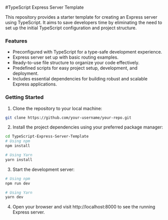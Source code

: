#TypeScript Express Server Template

This repository provides a starter template for creating an Express server using TypeScript. It aims to save developers time by eliminating the need to set up the initial TypeScript configuration and project structure.

### Features

- Preconfigured with TypeScript for a type-safe development experience.
- Express server set up with basic routing examples.
- Ready-to-use file structure to organize your code effectively.
- Predefined scripts for easy project setup, development, and deployment.
- Includes essential dependencies for building robust and scalable Express applications.


### Getting Started

1. Clone the repository to your local machine:

```bash
git clone https://github.com/your-username/your-repo.git
```

2. Install the project dependencies using your preferred package manager:

```bash
cd TypeScript-Express-Server-Template
# Using npm
npm install

# Using Yarn
yarn install
```

3. Start the development server:

```bash
# Using npm
npm run dev

# Using Yarn
yarn dev
```

4. Open your browser and visit http://localhost:8000 to see the running Express server.